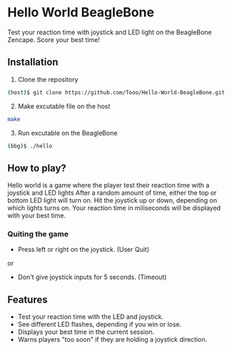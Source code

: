 # Hello World BeagleBone
Test your reaction time with joystick and LED light on the BeagleBone Zencape. Score your best time!

## Installation
1. Clone the repository
```bash
(host)$ git clone https://github.com/Tooo/Hello-World-BeagleBone.git
```

2. Make excutable file on the host
```bash
make
```

3. Run excutable on the BeagleBone
```bash
(bbg)$ ./hello
```

## How to play?
Hello world is a game where the player test their reaction time with a joystick and LED lights
After a random amount of time, either the top or bottom LED light will turn on.
Hit the joystick up or down, depending on which lights turns on.
Your reaction time in miliseconds will be displayed with your best time. 

### Quiting the game
- Press left or right on the joystick. (User Quit)

or
- Don't give joystick inputs for 5 seconds. (Timeout)


## Features
- Test your reaction time with the LED and joystick.
- See different LED flashes, depending if you win or lose.
- Displays your best time in the current session.
- Warns players "too soon" if they are holding a joystick direction.